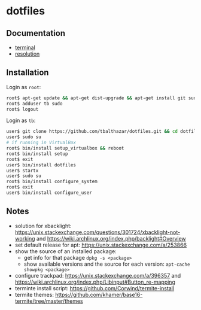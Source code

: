 # dotfiles

## Documentation

- [terminal](doc/terminal.md)
- [resolution](doc/resolution.md)

## Installation

Login as `root`:

```bash
root$ apt-get update && apt-get dist-upgrade && apt-get install git sudo
root$ adduser tb sudo
root$ logout
```

Login as `tb`:
```bash
user$ git clone https://github.com/tbalthazar/dotfiles.git && cd dotfiles
user$ sudo su
# if running in VirtualBox
root$ bin/install setup_virtualbox && reboot
root$ bin/install setup
root$ exit
user$ bin/install dotfiles
user$ startx
user$ sudo su
root$ bin/install configure_system
root$ exit
user$ bin/install configure_user
```

## Notes

- solution for xbacklight: https://unix.stackexchange.com/questions/301724/xbacklight-not-working and https://wiki.archlinux.org/index.php/backlight#Overview
- set default release for apt: https://unix.stackexchange.com/a/253866  
- show the source of an installed package:
  - get info for that package `dpkg -s <package>`
  - show available versions and the source for each version: `apt-cache showpkg <package>`
- configure trackpad: https://unix.stackexchange.com/a/396357 and https://wiki.archlinux.org/index.php/Libinput#Button_re-mapping
- terminte install script: https://github.com/Corwind/termite-install
- termite themes: https://github.com/khamer/base16-termite/tree/master/themes
